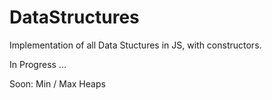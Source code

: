 # DataStructures
Implementation of all Data Stuctures in JS, with constructors.

In Progress ...

Soon:
Min / Max Heaps
